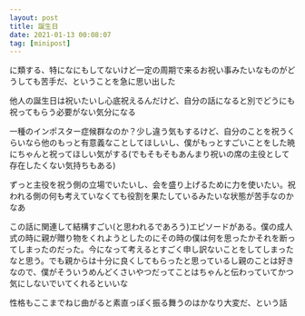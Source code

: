 ```yaml
---
layout: post
title: 誕生日
date: 2021-01-13 00:08:07
tag: [minipost]
---
```


に類する、特になにもしてないけど一定の周期で来るお祝い事みたいなものがどうしても苦手だ、ということを急に思い出した

他人の誕生日は祝いたいし心底祝えるんだけど、自分の話になると別でどうにも祝ってもらう必要がない気分になる

一種のインポスター症候群なのか？少し違う気もするけど、自分のことを祝うくらいなら他のもっと有意義なことしてほしいし、僕がもっとすごいことをした暁にちゃんと祝ってほしい気がする(でもそもそもあんまり祝いの席の主役として存在したくない気持ちもある)

ずっと主役を祝う側の立場でいたいし、会を盛り上げるために力を使いたい。祝われる側の何も考えていなくても役割を果たしているみたいな状態が苦手なのかなあ

この話に関連して結構すごい(と思われるであろう)エピソードがある。僕の成人式の時に親が贈り物をくれようとしたのにその時の僕は何を思ったかそれを断ってしまったのだった。今になって考えるとすごく申し訳ないことをしてしまったなと思う。でも親からは十分に良くしてもらったと思っているし親のことは好きなので、僕がそういうめんどくさいやつだってことはちゃんと伝わっていてかつ気にしないでいてくれるといいな

性格もここまでねじ曲がると素直っぽく振る舞うのはかなり大変だ、という話
